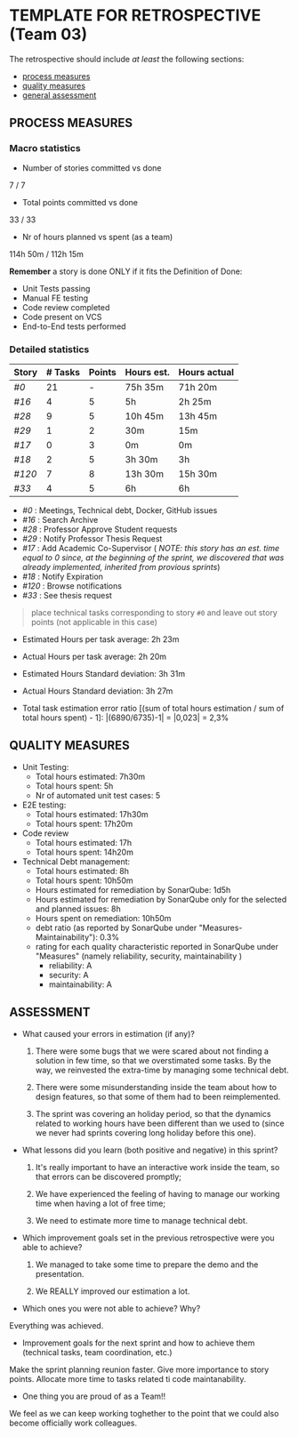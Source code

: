 TEMPLATE FOR RETROSPECTIVE (Team 03)
=====================================

The retrospective should include _at least_ the following
sections:

- [process measures](#process-measures)
- [quality measures](#quality-measures)
- [general assessment](#assessment)

## PROCESS MEASURES 

### Macro statistics

- Number of stories committed vs done 

7 / 7

- Total points committed vs done 

33 / 33

- Nr of hours planned vs spent (as a team)

114h 50m / 112h 15m


**Remember**  a story is done ONLY if it fits the Definition of Done:
 
- Unit Tests passing
- Manual FE testing
- Code review completed
- Code present on VCS
- End-to-End tests performed


### Detailed statistics

| Story  | # Tasks | Points | Hours est. | Hours actual |
|--------|---------|--------|------------|--------------|
| _#0_   |    21   |    -   |   75h 35m    |  71h 20m   |
| _#16_  |    4    |    5   |    5h        |   2h 25m   |
| _#28_  |    9    |    5   |  10h 45m     |   13h 45m  |   
| _#29_  |    1    |    2   |     30m      |     15m    | 
| _#17_  |    0    |    3   |      0m      |     0m     |
| _#18_  |    2    |    5   |    3h 30m    |     3h     |
| _#120_ |    7    |    8   |    13h 30m   |   15h 30m  |
| _#33_  |    4    |    5   |      6h      |    6h      |      
   
- _#0_ : Meetings, Technical debt, Docker, GitHub issues
- _#16_ : Search Archive
- _#28_ : Professor Approve Student requests
- _#29_ : Notify Professor Thesis Request
- _#17_ : Add Academic Co-Supervisor (<i> NOTE: this story has an est. time equal to 0 since, at the beginning of the sprint, we discovered that was already implemented, inherited from provious sprints</i>)
- _#18_ : Notify Expiration
- _#120_ : Browse notifications
- _#33_ : See thesis request

> place technical tasks corresponding to story `#0` and leave out story points (not applicable in this case)

- Estimated Hours per task average: 2h 23m
- Actual Hours per task average: 2h 20m
- Estimated Hours Standard deviation: 3h 31m
- Actual Hours Standard deviation: 3h 27m

- Total task estimation error ratio [(sum of total hours estimation / sum of total hours spent) - 1]:  |(6890/6735)-1|  = |0,023| = 2,3%

  
## QUALITY MEASURES 

- Unit Testing:
  - Total hours estimated: 7h30m
  - Total hours spent: 5h
  - Nr of automated unit test cases: 5
- E2E testing:
  - Total hours estimated: 17h30m
  - Total hours spent:  17h20m
- Code review 
  - Total hours estimated: 17h
  - Total hours spent:  14h20m
- Technical Debt management:
  - Total hours estimated: 8h
  - Total hours spent: 10h50m 
  - Hours estimated for remediation by SonarQube: 1d5h 
  - Hours estimated for remediation by SonarQube only for the selected and planned issues: 8h 
  - Hours spent on remediation: 10h50m
  - debt ratio (as reported by SonarQube under "Measures-Maintainability"): 0.3%
  - rating for each quality characteristic reported in SonarQube under "Measures" (namely reliability, security, maintainability )
    - reliability:  A
    - security: A
    - maintainability: A
  
## ASSESSMENT

- What caused your errors in estimation (if any)?

  1. There were some bugs that we were scared about not finding a solution in few time, so that we overstimated some tasks. 
By the way, we reinvested the extra-time by managing some technical debt.

  2. There were some misunderstanding inside the team about how to design features, so that some of them had to been
reimplemented. 

  3. The sprint was covering an holiday period, so that the dynamics related to working hours have been different than we used to (since we never had sprints covering long holiday before this one).


- What lessons did you learn (both positive and negative) in this sprint?

  1. It's really important to have an interactive work inside the team, so that errors can be discovered promptly;

  2. We have experienced the feeling of having to manage our working time when having a lot of free time;

  3. We need to estimate more time to manage technical debt.

- Which improvement goals set in the previous retrospective were you able to achieve? 

  1. We managed to take some time to prepare the demo and the presentation.
  
  2. We REALLY improved our estimation a lot.

- Which ones you were not able to achieve? Why?

Everything was achieved.


- Improvement goals for the next sprint and how to achieve them (technical tasks, team coordination, etc.)

Make the sprint planning reunion faster.
Give more importance to story points.
Allocate more time to tasks related ti code maintanability.

- One thing you are proud of as a Team!!

We feel as we can keep working toghether to the point that we could also become officially work colleagues.